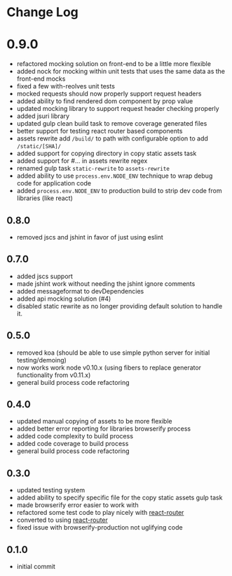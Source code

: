 # Change Log

# 0.9.0

- refactored mocking solution on front-end to be a little more flexible
- added nock for mocking within unit tests that uses the same data as the front-end mocks
- fixed a few with-reolves unit tests
- mocked requests should now properly support request headers
- added ability to find rendered dom component by prop value
- updated mocking library to support request header checking properly
- added jsuri library
- updated gulp clean build task to remove coverage generated files
- better support for testing react router based components
- assets rewrite add `/build/` to path with configurable option to add `/static/[SHA]/`
- added support for copying directory in copy static assets task
- added support for #... in assets rewrite regex
- renamed gulp task `static-rewrite` to `assets-rewrite`
- added ability to use `process.env.NODE_ENV` technique to wrap debug code for application code
- added `process.env.NODE_ENV` to production build to strip dev code from libraries (like react)

## 0.8.0

- removed jscs and jshint in favor of just using eslint

## 0.7.0

- added jscs support
- made jshint work without needing the jshint ignore comments
- added messageformat to devDependencies
- added api mocking solution (#4)
- disabled static rewrite as no longer providing default solution to handle it.

## 0.5.0

- removed koa (should be able to use simple python server for initial testing/demoing)
- now works work node v0.10.x (using fibers to replace generator functionality from v0.11.x)
- general build process code refactoring

## 0.4.0

- updated manual copying of assets to be more flexible
- added better error reporting for libraries browserify process
- added code complexity to build process
- added code coverage to build process
- general build process code refactoring

## 0.3.0

- updated testing system
- added ability to specify specific file for the copy static assets gulp task
- made browserify error easier to work with
- refactored some test code to play nicely with [react-router](https://github.com/rackt/react-router)
- converted to using [react-router](https://github.com/rackt/react-router)
- fixed issue with browserify-production not uglifying code

## 0.1.0

- initial commit
